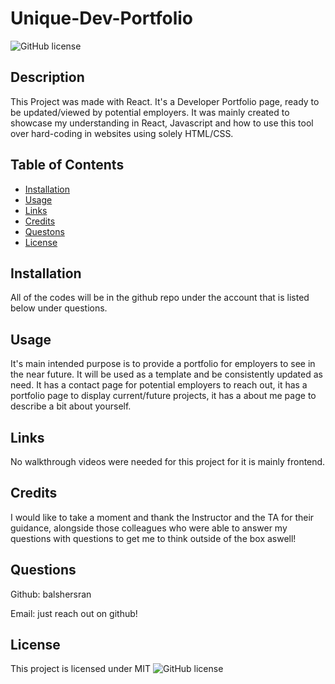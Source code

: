 # Unique-Dev-Portfolio

 
  ![GitHub license](https://img.shields.io/badge/license-MIT-green.svg)

  ## Description 
  This Project was made with React. It's a Developer Portfolio page, ready to be updated/viewed by potential employers. It was mainly created to showcase my understanding in React, Javascript and how to use this tool over hard-coding in websites using solely HTML/CSS. 


  ## Table of Contents
  - [Installation](#installation)
  - [Usage](#usage)
  - [Links](#links)
  - [Credits](#credits)
  - [Questons](#questions)
  - [License](#license)

  ## Installation
  All of the codes will be in the github repo under the account that is listed below under questions.

  ## Usage
  It's main intended purpose is to provide a portfolio for employers to see in the near future. It will be used as a template and be consistently updated as need. It has a contact page for potential employers to reach out, it has a portfolio page to display current/future projects, it has a about me page to describe a bit about yourself. 

  ## Links
  No walkthrough videos were needed for this project for it is mainly frontend.

  ## Credits
  I would like to take a moment and thank the Instructor and the TA for their guidance, alongside those colleagues who were able to answer my questions with questions to get me to think outside of the box aswell! 

  ## Questions
  Github: balshersran
  
  Email: just reach out on github! 

  ## License
  This project is licensed under MIT
  ![GitHub license](https://img.shields.io/badge/license-MIT-green.svg)

  
